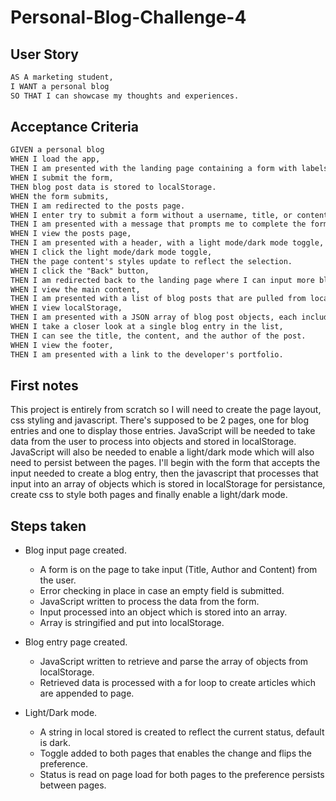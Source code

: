 # Personal-Blog-Challenge-4

## User Story

```md
AS A marketing student,
I WANT a personal blog
SO THAT I can showcase my thoughts and experiences.
```

## Acceptance Criteria

```md
GIVEN a personal blog
WHEN I load the app,
THEN I am presented with the landing page containing a form with labels and inputs for username, blog title, and blog content.
WHEN I submit the form,
THEN blog post data is stored to localStorage.
WHEN the form submits,
THEN I am redirected to the posts page.
WHEN I enter try to submit a form without a username, title, or content,
THEN I am presented with a message that prompts me to complete the form.
WHEN I view the posts page,
THEN I am presented with a header, with a light mode/dark mode toggle, and a "Back" button.
WHEN I click the light mode/dark mode toggle,
THEN the page content's styles update to reflect the selection.
WHEN I click the "Back" button,
THEN I am redirected back to the landing page where I can input more blog entries.
WHEN I view the main content,
THEN I am presented with a list of blog posts that are pulled from localStorage.
WHEN I view localStorage,
THEN I am presented with a JSON array of blog post objects, each including the post author's username, title of the post, and post's content.
WHEN I take a closer look at a single blog entry in the list,
THEN I can see the title, the content, and the author of the post.
WHEN I view the footer,
THEN I am presented with a link to the developer's portfolio.
```

## First notes

This project is entirely from scratch so I will need to create the page layout, css styling and javascript.
There's supposed to be 2 pages, one for blog entries and one to display those entries.
JavaScript will be needed to take data from the user to process into objects and stored in localStorage.
JavaScript will also be needed to enable a light/dark mode which will also need to persist between the pages.
I'll begin with the form that accepts the input needed to create a blog entry, then the javascript that processes
that input into an array of objects which is stored in localStorage for persistance, create css to style both pages and finally enable a light/dark mode.

## Steps taken

- Blog input page created.
    - A form is on the page to take input (Title, Author and Content) from the user.
    - Error checking in place in case an empty field is submitted.
    - JavaScript written to process the data from the form.
    - Input processed into an object which is stored into an array.
    - Array is stringified and put into localStorage.

- Blog entry page created.
    - JavaScript written to retrieve and parse the array of objects from localStorage.
    - Retrieved data is processed with a for loop to create articles which are appended to page.

- Light/Dark mode.
    - A string in local stored is created to reflect the current status, default is dark.
    - Toggle added to both pages that enables the change and flips the preference.
    - Status is read on page load for both pages to the preference persists between pages.